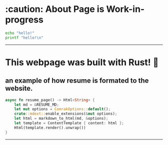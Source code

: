 # :caution: About Page is Work-in-progress
```bash
echo "hello!"
printf "hello!\n"
```


---

# This webpage was built with Rust! :crab:
## an example of how resume is formated to the website.

```rust
async fn resume_page() -> Html<String> {
    let md = &RESUME_MD;
    let mut options = ComrakOptions::default();
    crate::mdext::enable_extensions(&mut options);
    let html = markdown_to_html(md, &options);
    let template = ContentTemplate { content: html };
    Html(template.render().unwrap())
}
```

---
